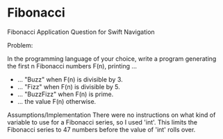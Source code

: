 # Fibonacci
Fibonacci Application Question for Swift Navigation

Problem:

In the programming language of your choice, write a program 
generating the first n Fibonacci numbers F(n), printing ...
- ... "Buzz" when F(n) is divisible by 3.
- ... "Fizz" when F(n) is divisible by 5.
- ... "BuzzFizz" when F(n) is prime.
- ... the value F(n) otherwise.

Assumptions/Implementation
There were no instructions on what kind of variable to use for a Fibonacci 
series, so I used 'int'.  This limits the Fibonacci series to 47 numbers
before the value of 'int' rolls over.
